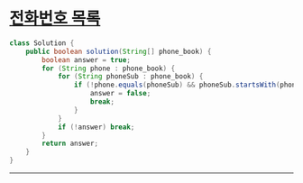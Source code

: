 # [전화번호 목록](https://programmers.co.kr/learn/courses/30/lessons/42577)

```java
class Solution {
    public boolean solution(String[] phone_book) {
        boolean answer = true;
        for (String phone : phone_book) {
            for (String phoneSub : phone_book) {                
                if (!phone.equals(phoneSub) && phoneSub.startsWith(phone)) {
                    answer = false;
                    break;
                }
            }
            if (!answer) break;
        }
        return answer;
    }
}
```
---